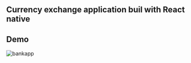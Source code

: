 ## Currency exchange application buil with React native

## Demo
![bankapp](https://user-images.githubusercontent.com/7074063/26874024-ac49a0b0-4b84-11e7-9f8a-4802b0064787.gif)
